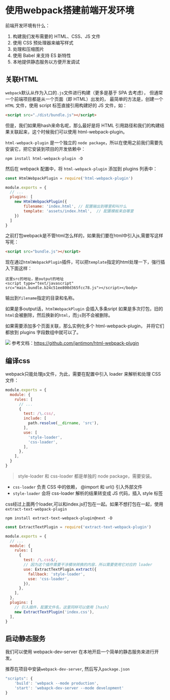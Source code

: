 # 使用webpack搭建前端开发环境

前端开发环境有什么：
1. 构建我们发布需要的 HTML、CSS、JS 文件
2. 使用 CSS 预处理器来编写样式
3. 处理和压缩图片
4. 使用 Babel 来支持 ES 新特性
5. 本地提供静态服务以方便开发调试


## 关联HTML
`webpack`默认从作为入口的`.js`文件进行构建（更多是基于 SPA 去考虑），
但通常一个前端项目都是从一个页面（即 HTML）出发的，
最简单的方法是，创建一个 `HTML` 文件，使用 script 标签直接引用构建好的 JS 文件，如：
```HTML
<script src="./dist/bundle.js"></script>
```
但是，我们如果用hash来命名呢，那么最好是将 HTML 引用路径和我们的构建结果关联起来，这个时候我们可以使用 html-webpack-plugin。

`html-webpack-plugin` 是一个独立的 `node package`，所以在使用之前我们需要先安装它，把它安装到项目的开发依赖中：

```
npm install html-webpack-plugin -D 
```

然后在 webpack 配置中，将 `html-webpack-plugin` 添加到 plugins 列表中：

```js
const HtmlWebpackPlugin = require('html-webpack-plugin')

module.exports = {
  // ...
  plugins: [
    new HtmlWebpackPlugin({
    	filename: 'index.html', // 配置输出到哪里和叫什么
    	template: 'assets/index.html',  // 配置模板来自哪里
    })
  ]
}
```
之前打包webpack是不管html怎么样的，如果我们要在html中引入js,需要写这样写死：
```html
<script src="bundle.js"></script>
```
现在通过`htmlWebpackPlugin`插件，可以把`template`指定的html处理一下，强行插入下面这样：
```
这里src的地址，是output的地址
<script type="text/javascript" src="main.bundle.b24c51ee800d365fcc78.js"></script></body>
```
输出到`filename`指定的目录和名称。

如果是多output话，`htmlWebpackPlugin` 会插入多条sript
如果是多次打包，旧的`html`会被删除，然后换新的`html`，而`js`则不会被删除。

如果需要添加多个页面关联，那么实例化多个 html-webpack-plugin， 并将它们都放到 plugins 字段数组中就可以了。

![](http://p8cyzbt5x.bkt.clouddn.com/UC20180614_151031.png)
参考文档：https://github.com/jantimon/html-webpack-plugin


## 编译css
webpack只能处理js文件，为此，需要在配置中引入 loader 来解析和处理 CSS 文件：

```js
module.exports = {
  module: {
    rules: [
      // ...
      {
        test: /\.css/,
        include: [
          path.resolve(__dirname, 'src'),
        ],
        use: [
          'style-loader',
          'css-loader',
        ],
      },
    ],
  }
}
```
> style-loader 和 css-loader 都是单独的 node package，需要安装。

- `css-loader` 负责 CSS 中的依赖， @import 和 url() 引入外部文件
- `style-loader` 会将 css-loader 解析的结果转变成 JS 代码，插入 style 标签

css经过上面两个loader,可以和index.js打包在一起。如果不想打包在一起，使用`extract-text-webpack-plugin`
```
npm install extract-text-webpack-plugin@next -D
```

```js
const ExtractTextPlugin = require('extract-text-webpack-plugin')

module.exports = {
  // ...
  module: {
    rules: [
      {
        test: /\.css$/,
        // 因为这个插件需要干涉模块转换的内容，所以需要使用它对应的 loader
        use: ExtractTextPlugin.extract({ 
          fallback: 'style-loader',
          use: 'css-loader',
        }), 
      },
    ],
  },
  plugins: [
    // 引入插件，配置文件名，这里同样可以使用 [hash]
    new ExtractTextPlugin('index.css'),
  ],
}
```

## 启动静态服务
我们可以使用 webpack-dev-server 在本地开启一个简单的静态服务来进行开发。

推荐在项目中安装`webpack-dev-server`, 然后写入`package.json`

```js
"scripts": {
	'build': 'webpack --mode production',
	'start': 'webapck-dev-server --mode development'
}
```

